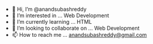 - 👋 Hi, I’m @anandsubashreddy
- 👀 I’m interested in ... Web Development
- 🌱 I’m currently learning ... HTML
- 💞️ I’m looking to collaborate on ... Web Development
- 📫 How to reach me ... anandsubashreddy@gmail.com

<!---
anandsubashreddy/anandsubashreddy is a ✨ special ✨ repository because its `README.md` (this file) appears on your GitHub profile.
You can click the Preview link to take a look at your changes.
--->
